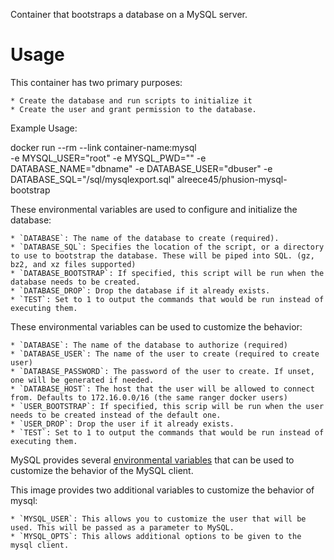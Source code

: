 
Container that bootstraps a database on a MySQL server.

Usage
===================

This container has two primary purposes:

    * Create the database and run scripts to initialize it
    * Create the user and grant permission to the database.

Example Usage:

docker run --rm --link container-name:mysql \
    -e MYSQL_USER="root" -e MYSQL_PWD=""
    -e DATABASE_NAME="dbname" -e DATABASE_USER="dbuser" -e DATABASE_SQL="/sql/mysqlexport.sql"
    alreece45/phusion-mysql-bootstrap

These environmental variables are used to configure and initialize the database:

    * `DATABASE`: The name of the database to create (required).
    * `DATABASE_SQL`: Specifies the location of the script, or a directory to use to bootstrap the database. These will be piped into SQL. (gz, bz2, and xz files supported)
    * `DATABASE_BOOTSTRAP`: If specified, this script will be run when the database needs to be created.
    * `DATABASE_DROP`: Drop the database if it already exists.
    * `TEST`: Set to 1 to output the commands that would be run instead of executing them.

These environmental variables can be used to customize the behavior:

    * `DATABASE`: The name of the database to authorize (required) 
    * `DATABASE_USER`: The name of the user to create (required to create user)
    * `DATABASE_PASSWORD`: The password of the user to create. If unset, one will be generated if needed.
    * `DATABASE_HOST`: The host that the user will be allowed to connect from. Defaults to 172.16.0.0/16 (the same ranger docker users)
    * `USER_BOOTSTRAP`: If specified, this scrip will be run when the user needs to be created instead of the default one.
    * `USER_DROP`: Drop the user if it already exists.
    * `TEST`: Set to 1 to output the commands that would be run instead of executing them.


MySQL provides several [environmental variables](https://dev.mysql.com/doc/refman/5.6/en/environment-variables.html) 
that can be used to customize the behavior of the MySQL client.

This image provides two additional variables to customize the behavior of mysql:

    * `MYSQL_USER`: This allows you to customize the user that will be used. This will be passed as a parameter to MySQL.
    * `MYSQL_OPTS`: This allows additional options to be given to the mysql client.


